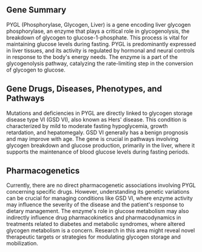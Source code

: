 ## Gene Summary
PYGL (Phosphorylase, Glycogen, Liver) is a gene encoding liver glycogen phosphorylase, an enzyme that plays a critical role in glycogenolysis, the breakdown of glycogen to glucose-1-phosphate. This process is vital for maintaining glucose levels during fasting. PYGL is predominantly expressed in liver tissues, and its activity is regulated by hormonal and neural controls in response to the body's energy needs. The enzyme is a part of the glycogenolysis pathway, catalyzing the rate-limiting step in the conversion of glycogen to glucose.

## Gene Drugs, Diseases, Phenotypes, and Pathways
Mutations and deficiencies in PYGL are directly linked to glycogen storage disease type VI (GSD VI), also known as Hers' disease. This condition is characterized by mild to moderate fasting hypoglycemia, growth retardation, and hepatomegaly. GSD VI generally has a benign prognosis and may improve with age. The gene is crucial in pathways involving glycogen breakdown and glucose production, primarily in the liver, where it supports the maintenance of blood glucose levels during fasting periods.

## Pharmacogenetics
Currently, there are no direct pharmacogenetic associations involving PYGL concerning specific drugs. However, understanding its genetic variations can be crucial for managing conditions like GSD VI, where enzyme activity may influence the severity of the disease and the patient's response to dietary management. The enzyme's role in glucose metabolism may also indirectly influence drug pharmacokinetics and pharmacodynamics in treatments related to diabetes and metabolic syndromes, where altered glycogen metabolism is a concern. Research in this area might reveal novel therapeutic targets or strategies for modulating glycogen storage and mobilization.